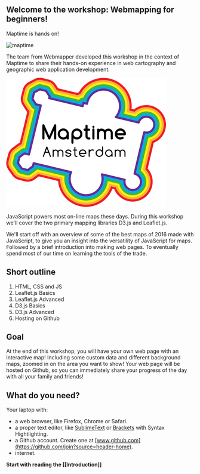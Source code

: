 ## Welcome to the workshop: Webmapping for beginners!

Maptime is hands on! 

![maptime](https://raw.githubusercontent.com/wiki/NieneB/Webmapping_for_beginners/img/maptime-logo.png)


The team from Webmapper developed this workshop in the context of Maptime to share their hands-on experience in web cartography and geographic web application development. 

![webmapper](img/maptime-logo.png)

JavaScript powers most on-line maps these days. During this workshop we'll cover the two primary mapping libraries D3.js and Leaflet.js.

We'll start off with an overview of some of the best maps of 2016 made with JavaScript, to give you an insight into the versatility of JavaScript for maps. Followed by a brief introduction into making web pages. To eventually spend most of our time on learning the tools of the trade.

## Short outline

1. HTML, CSS and JS
2. Leaflet.js Basics
2. Leaflet.js Advanced
2. D3.js Basics
2. D3.js Advanced
3. Hosting on Github

## Goal 

At the end of this workshop, you will have your own web page with an interactive map! Including some custom data and different background maps, zoomed in on the area you want to show! Your web page will be hosted on Github, so you can immediately share your progress of the day with all your family and friends!

## What do you need?

Your laptop with:

* a web browser, like Firefox, Chrome or Safari.
* a proper text editor, like [SublimeText](http://www.sublimetext.com/) or [Brackets](http://brackets.io/) with Syntax Hightlighting.
* a Github account. Create one at [www.github.com](https://github.com/join?source=header-home).
* internet.

**Start with reading the [[Introduction]]**